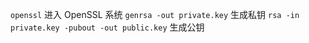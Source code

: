 `openssl` 进入 OpenSSL 系统
`genrsa -out private.key` 生成私钥
`rsa -in private.key -pubout -out public.key`  生成公钥